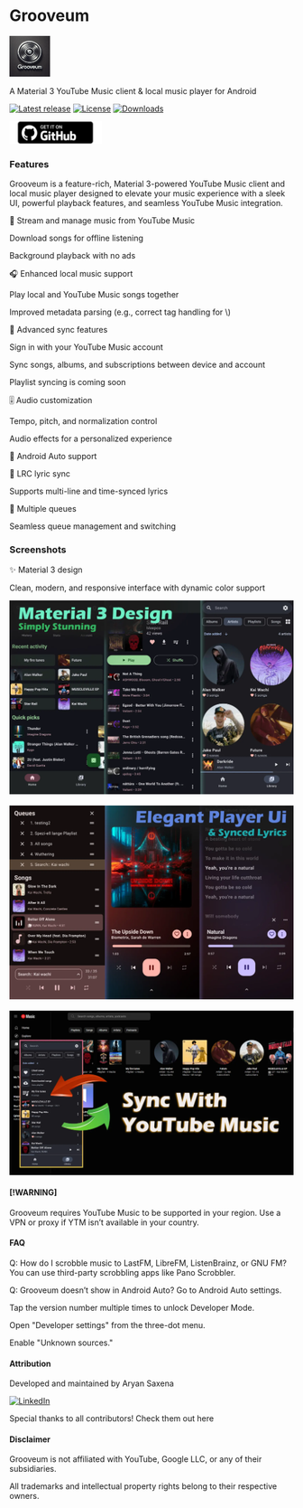 # **Grooveum**

<img src="./assets/grooveum.webp" height="72">


A Material 3 YouTube Music client & local music player for Android

[![Latest release](https://img.shields.io/github/v/release/AryanSaxena-19/Grooveum?include_prereleases)](https://github.com/AryanSaxena-19/Grooveum/releases)
[![License](https://img.shields.io/github/license/AryanSaxena-19/Grooveum)](https://www.gnu.org/licenses/gpl-3.0)
[![Downloads](https://img.shields.io/github/downloads/AryanSaxena-19/Grooveum/total)](https://github.com/AryanSaxena-19/Grooveum/releases)



<img src="assets/badge_github.png" alt="Get it on GitHub" height="40">

### Features

Grooveum is a feature-rich, Material 3-powered YouTube Music client and local music player designed to elevate your music experience with a sleek UI, powerful playback features, and seamless YouTube Music integration.

🎵 Stream and manage music from YouTube Music

Download songs for offline listening

Background playback with no ads

🎧 Enhanced local music support

Play local and YouTube Music songs together

Improved metadata parsing (e.g., correct tag handling for \\)

🔄 Advanced sync features

Sign in with your YouTube Music account

Sync songs, albums, and subscriptions between device and account

Playlist syncing is coming soon

🎚️ Audio customization

Tempo, pitch, and normalization control

Audio effects for a personalized experience

🚗 Android Auto support

🎤 LRC lyric sync

Supports multi-line and time-synced lyrics

🔀 Multiple queues

Seamless queue management and switching

### **Screenshots**

✨ Material 3 design

Clean, modern, and responsive interface with dynamic color support


<img src="./assets/main-interface.webp" width="600" alt="Main interface" /> <br/><br/> <img src="./assets/player.webp" width="600" alt="Player screen" /> <br/><br/> <img src="./assets/ytm-sync.webp" width="600" alt="YouTube Music Sync" />

#### [!WARNING]

Grooveum requires YouTube Music to be supported in your region. Use a VPN or proxy if YTM isn’t available in your country.

#### FAQ

Q: How do I scrobble music to LastFM, LibreFM, ListenBrainz, or GNU FM?
You can use third-party scrobbling apps like Pano Scrobbler.

Q: Grooveum doesn’t show in Android Auto?
Go to Android Auto settings.

Tap the version number multiple times to unlock Developer Mode.

Open "Developer settings" from the three-dot menu.

Enable "Unknown sources."

#### Attribution

Developed and maintained by Aryan Saxena

[![LinkedIn](https://img.shields.io/badge/Connect_with_me-LinkedIn-blue?style=for-the-badge&logo=linkedin)](https://www.linkedin.com/in/aryan-saxena-aaa19uchiha/)

Special thanks to all contributors! Check them out here

#### Disclaimer

Grooveum is not affiliated with YouTube, Google LLC, or any of their subsidiaries.

All trademarks and intellectual property rights belong to their respective owners.
